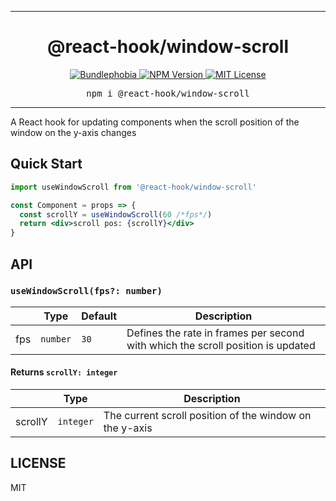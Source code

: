 <hr>
<div align="center">
  <h1 align="center">
    @react-hook/window-scroll
  </h1>
</div>

<p align="center">
  <a href="https://bundlephobia.com/result?p=@react-hook/window-scroll">
    <img alt="Bundlephobia" src="https://img.shields.io/bundlephobia/minzip/@react-hook/window-scroll?style=for-the-badge&labelColor=24292e">
  </a>
  <a aria-label="NPM version" href="https://www.npmjs.com/package/@react-hook/window-scroll">
    <img alt="NPM Version" src="https://img.shields.io/npm/v/@react-hook/window-scroll?style=for-the-badge&labelColor=24292e">
  </a>
  <a aria-label="License" href="https://jaredlunde.mit-license.org/">
    <img alt="MIT License" src="https://img.shields.io/npm/l/@react-hook/window-scroll?style=for-the-badge&labelColor=24292e">
  </a>
</p>

<pre align="center">npm i @react-hook/window-scroll</pre>
<hr>

A React hook for updating components when the scroll position of the window on the y-axis changes

## Quick Start

```jsx harmony
import useWindowScroll from '@react-hook/window-scroll'

const Component = props => {
  const scrollY = useWindowScroll(60 /*fps*/)
  return <div>scroll pos: {scrollY}</div>
}
```

## API

### `useWindowScroll(fps?: number)`

|     | Type     | Default | Description                                                                     |
| --- | -------- | ------- | ------------------------------------------------------------------------------- |
| fps | `number` | `30`    | Defines the rate in frames per second with which the scroll position is updated |

#### Returns `scrollY: integer`

|         | Type      | Description                                             |
| ------- | --------- | ------------------------------------------------------- |
| scrollY | `integer` | The current scroll position of the window on the y-axis |

## LICENSE

MIT
